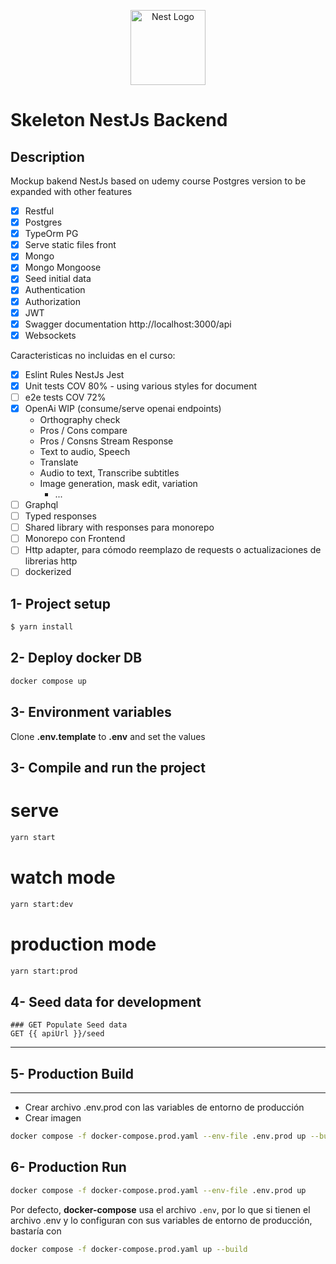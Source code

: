 <p align="center">
  <a href="https://nestjs.com/" target="blank"><img src="https://nestjs.com/img/logo-small.svg" width="120" alt="Nest Logo" /></a>
</p>

[circleci-image]: https://img.shields.io/circleci/build/github/nestjs/nest/master?token=abc123def456
[circleci-url]: https://circleci.com/gh/nestjs/nest

Skeleton NestJs Backend
===============
## Description

Mockup bakend NestJs based on udemy course
Postgres version to be expanded with other features

* [x] Restful
* [x] Postgres
* [x] TypeOrm PG
* [x] Serve static files front
* [x] Mongo
* [x] Mongo Mongoose
* [x] Seed initial data
* [x] Authentication
* [x] Authorization
* [x] JWT
* [x] Swagger documentation http://localhost:3000/api
* [x] Websockets

Caracteristicas no incluidas en el curso:

* [x] Eslint Rules NestJs Jest
* [x] Unit tests COV 80% - using various styles for document
* [ ] e2e tests COV 72%
* [x] OpenAi WIP (consume/serve openai endpoints)
    * Orthography check
    * Pros / Cons compare
    * Pros / Consns Stream Response
    * Text to audio, Speech
    * Translate
    * Audio to text, Transcribe subtitles
  * Image generation, mask edit, variation
    * ...
* [ ] Graphql
* [ ] Typed responses
* [ ] Shared library with responses para monorepo
* [ ] Monorepo con Frontend
* [ ] Http adapter, para cómodo reemplazo de requests o actualizaciones de librerias http
* [ ] dockerized
## 1- Project setup
```bash
$ yarn install
```

## 2- Deploy docker DB
```bash
docker compose up
```

## 3- Environment variables
Clone __.env.template__ to __.env__ and set the values

## 3- Compile and run the project

# serve
```bash
yarn start
```
# watch mode

```bash
yarn start:dev
```

# production mode

```bash
yarn start:prod
```

## 4- Seed data for development

    ### GET Populate Seed data
    GET {{ apiUrl }}/seed
______________________
## 5- Production Build
______________________
* Crear archivo .env.prod con las variables de entorno de producción
* Crear imagen
```bash
docker compose -f docker-compose.prod.yaml --env-file .env.prod up --build
```

## 6- Production Run
```bash
docker compose -f docker-compose.prod.yaml --env-file .env.prod up
```

Por defecto, __docker-compose__ usa el archivo ```.env```, por lo que si tienen el archivo .env y lo configuran con sus variables de entorno de producción, bastaría con
```bash
docker compose -f docker-compose.prod.yaml up --build
```